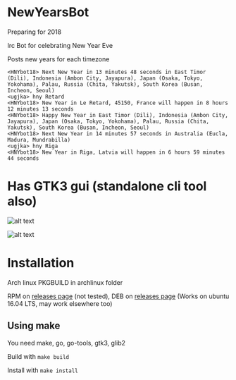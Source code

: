 # NewYearsBot

Preparing for 2018

Irc Bot for celebrating New Year Eve

Posts new years for each timezone

```
<HNYbot18> Next New Year in 13 minutes 48 seconds in East Timor (Dili), Indonesia (Ambon City, Jayapura), Japan (Osaka, Tokyo, Yokohama), Palau, Russia (Chita, Yakutsk), South Korea (Busan, Incheon, Seoul)
<ugjka> hny Retard
<HNYbot18> New Year in Le Retard, 45150, France will happen in 8 hours 12 minutes 13 seconds
<HNYbot18> Happy New Year in East Timor (Dili), Indonesia (Ambon City, Jayapura), Japan (Osaka, Tokyo, Yokohama), Palau, Russia (Chita, Yakutsk), South Korea (Busan, Incheon, Seoul)
<HNYbot18> Next New Year in 14 minutes 57 seconds in Australia (Eucla, Madura, Mundrabilla)
<ugjka> hny Riga
<HNYbot18> New Year in Riga, Latvia will happen in 6 hours 59 minutes 44 seconds
```

# Has GTK3 gui (standalone cli tool also)

![alt text](https://img.ugjka.net/LSFLsGJT.png "Main window")

![alt text](https://img.ugjka.net/8qZ4LBh0.png "Bot status")

# Installation

Arch linux PKGBUILD in archlinux folder

RPM on [releases page](https://github.com/ugjka/newyearsbot/releases) (not tested), 
DEB on [releases page](https://github.com/ugjka/newyearsbot/releases) (Works on ubuntu 16.04 LTS, may work elsewhere too)

## Using make

You need make, go, go-tools, gtk3, glib2

Build with `make build`

Install with `make install`


